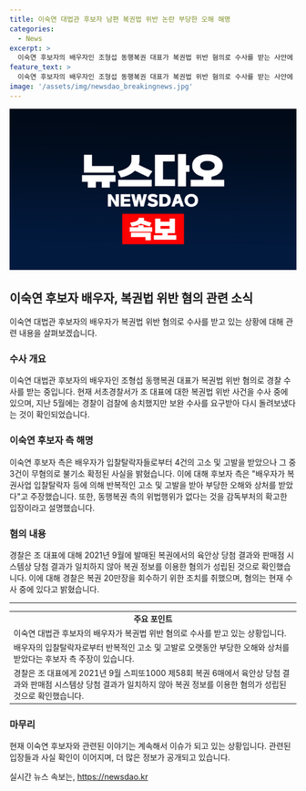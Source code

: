 ```yaml
---
title: 이숙연 대법관 후보자 남편 복권법 위반 논란 부당한 오해 해명
categories:
  - News
excerpt: >
  이숙연 후보자의 배우자인 조형섭 동행복권 대표가 복권법 위반 혐의로 수사를 받는 사안에 대해 후보자 측은 부당한 오해를 해명했다. 배우자는 입찰탈락자로부터 4건의 고소·고발을 받았으나 그 중 3건은 무혐의로 불기소 확정됐다고 설명했다. 경찰은 복권 정보를 이용한 혐의로 수사 중이며, 후보자 측은 동행복권 측의 위법행위 없다는 감독부처의 입장을 주장했다. 후보자는 구체적인 입장은 조심스러우나, 부당한 오해가 확산되지 않길 바란다고 덧붙였다.
feature_text: >
  이숙연 후보자의 배우자인 조형섭 동행복권 대표가 복권법 위반 혐의로 수사를 받는 사안에 대해 후보자 측은 부당한 오해를 해명했다. 배우자는 입찰탈락자로부터 4건의 고소·고발을 받았으나 그 중 3건은 무혐의로 불기소 확정됐다고 설명했다. 경찰은 복권 정보를 이용한 혐의로 수사 중이며, 후보자 측은 동행복권 측의 위법행위 없다는 감독부처의 입장을 주장했다. 후보자는 구체적인 입장은 조심스러우나, 부당한 오해가 확산되지 않길 바란다고 덧붙였다.
image: '/assets/img/newsdao_breakingnews.jpg'
---
```


<p><img src="/assets/img/newsdao_breakingnews.jpg" alt="implanttips 속보" /></p>

<h2 data-ke-size="size26">이숙연 후보자 배우자, 복권법 위반 혐의 관련 소식</h2>

<p data-ke-size="size16">이숙연 대법관 후보자의 배우자가 복권법 위반 혐의로 수사를 받고 있는 상황에 대해 관련 내용을 살펴보겠습니다.</p>

<h3>수사 개요</h3>

<p data-ke-size="size16">이숙연 대법관 후보자의 배우자인 조형섭 동행복권 대표가 복권법 위반 혐의로 경찰 수사를 받는 중입니다. 현재 서초경찰서가 조 대표에 대한 복권법 위반 사건을 수사 중에 있으며, 지난 5월에는 경찰이 검찰에 송치했지만 보완 수사를 요구받아 다시 돌려보냈다는 것이 확인되었습니다.</p>

<h3>이숙연 후보자 측 해명</h3>

<p data-ke-size="size16">이숙연 후보자 측은 배우자가 입찰탈락자들로부터 4건의 고소 및 고발을 받았으나 그 중 3건이 무혐의로 불기소 확정된 사실을 밝혔습니다. 이에 대해 후보자 측은 "배우자가 복권사업 입찰탈락자 등에 의해 반복적인 고소 및 고발을 받아 부당한 오해와 상처를 받았다"고 주장했습니다. 또한, 동행복권 측의 위법행위가 없다는 것을 감독부처의 확고한 입장이라고 설명했습니다.</p>

<h3>혐의 내용</h3>

<p data-ke-size="size16">경찰은 조 대표에 대해 2021년 9월에 발매된 복권에서의 육안상 당첨 결과와 판매점 시스템상 당첨 결과가 일치하지 않아 복권 정보를 이용한 혐의가 성립된 것으로 확인했습니다. 이에 대해 경찰은 복권 20만장을 회수하기 위한 조치를 취했으며, 혐의는 현재 수사 중에 있다고 밝혔습니다.</p>

<hr>

<table>
  <tr>
    <td style="text-align: center; height: 17px;"><b>주요 포인트</b></td>
  </tr>
  <tr>
    <td style="text-align: left; height: 17px;">이숙연 대법관 후보자의 배우자가 복권법 위반 혐의로 수사를 받고 있는 상황입니다.</td>
  </tr>
  <tr>
    <td style="text-align: left; height: 17px;">배우자의 입찰탈락자로부터 반복적인 고소 및 고발로 오랫동안 부당한 오해와 상처를 받았다는 후보자 측 주장이 있습니다.</td>
  </tr>
  <tr>
    <td style="text-align: left; height: 17px;">경찰은 조 대표에게 2021년 9월 스피또1000 제58회 복권 6매에서 육안상 당첨 결과와 판매점 시스템상 당첨 결과가 일치하지 않아 복권 정보를 이용한 혐의가 성립된 것으로 확인했습니다.</td>
  </tr>
</table>

<h3>마무리</h3>

<p data-ke-size="size16">현재 이숙연 후보자와 관련된 이야기는 계속해서 이슈가 되고 있는 상황입니다. 관련된 입장들과 사실 확인이 이어지며, 더 많은 정보가 공개되고 있습니다.</p>
실시간 뉴스 속보는, <a href="https://newsdao.kr" rel="dofollow">https://newsdao.kr</a>


